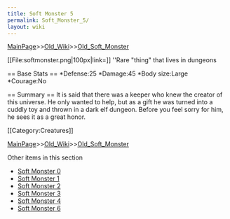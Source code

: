```yaml
---
title: Soft Monster 5
permalink: Soft_Monster_5/
layout: wiki
---
```


[MainPage](/keeperrl_wiki/ "wikilink")>>[Old_Wiki](/keeperrl_wiki/Old_Wiki "wikilink")>>[Old_Soft_Monster](/keeperrl_wiki/Old_Soft_Monster "wikilink")

[[File:softmonster.png|100px|link=]] ''Rare &quot;thing&quot; that lives in dungeons

== Base Stats ==
*Defense:25
*Damage:45
*Body size:Large
*Courage:No

== Summary ==
It is said that there was a keeper who knew the creator of this universe. He only wanted to help, but as a gift he was turned into a cuddly toy and thrown in a dark elf dungeon. Before you feel sorry for him, he sees it as a great honor.

[[Category:Creatures]]

[MainPage](/keeperrl_wiki/ "wikilink")>>[Old_Wiki](/keeperrl_wiki/Old_Wiki "wikilink")>>[Old_Soft_Monster](/keeperrl_wiki/Old_Soft_Monster "wikilink")

Other items in this section
-    [Soft Monster 0](/keeperrl_wiki/Soft_Monster_0 "wikilink")
-    [Soft Monster 1](/keeperrl_wiki/Soft_Monster_1 "wikilink")
-    [Soft Monster 2](/keeperrl_wiki/Soft_Monster_2 "wikilink")
-    [Soft Monster 3](/keeperrl_wiki/Soft_Monster_3 "wikilink")
-    [Soft Monster 4](/keeperrl_wiki/Soft_Monster_4 "wikilink")
-    [Soft Monster 6](/keeperrl_wiki/Soft_Monster_6 "wikilink")
